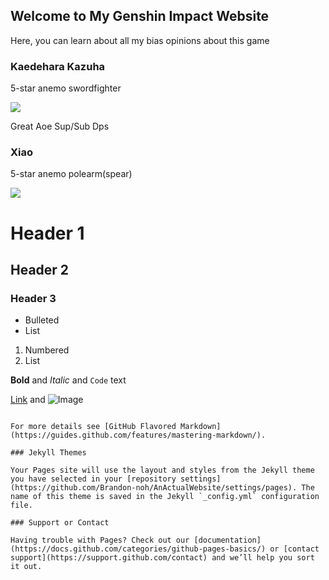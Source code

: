## Welcome to My Genshin Impact Website

Here, you can learn about all my bias opinions about this game

### Kaedehara Kazuha

5-star anemo swordfighter 

![](https://encrypted-tbn0.gstatic.com/images?q=tbn:ANd9GcQQpslIJLvgC7L-tpYRwAKHii54qH3pdEnGKA&usqp=CAU)

Great Aoe Sup/Sub Dps

### Xiao

5-star anemo polearm(spear)

![](https://images.search.yahoo.com/images/view;_ylt=AwrTLfrMd1Zhk34A2EM2nIlQ;_ylu=c2VjA3NyBHNsawNpbWcEb2lkAzMzZTQ5ZjNmNDFiYWJkNDc1OGE5YzBjYTZlZTViMWU2BGdwb3MDNzcEaXQDYmluZw--?back=https%3A%2F%2Fimages.search.yahoo.com%2Fyhs%2Fsearch%3Fp%3Dxiao%2Bgenshin%26ei%3DUTF-8%26type%3DYHS_MFS_59531_%252459531_000000%2524%26fr%3Dyhs-Lkry-SF3%26hsimp%3Dyhs-SF3%26hspart%3DLkry%26param1%3DmT_anpfvgMvaKafdH9UBlLMP3cT6VJqfaaZiT65-tlNfqEKEjAiT85mCbhRcHuUyGksCGTmtKhIKm-8EXimgWfeeu-7IR3pvhUv--pqs1RfSmDW0ivDyxjksUJ0lNaFIljhb3VF6sK5CC0QQbUNJ3AuzvtUHkzQFREHRhSdQqcJ4O67mXpDTcsUPV7HnDtRCuwbOTzDX4T7A_568LsQTP7FBQqZUNVKenHkDnypQeDcrvo1sIRfgSiD01zwqcRXKEQ%252C%252C%26nost%3D1%26tab%3Dorganic%26ri%3D77&w=2560&h=1440&imgurl=www.futuregamereleases.com%2Fwp-content%2Fuploads%2F2021%2F01%2Fgenshin-impact-xiao-scaled.jpg&rurl=https%3A%2F%2Fwww.futuregamereleases.com%2F2021%2F01%2Fgenshin-impact-update-1-3-features-new-character-xiao%2F&size=429.6KB&p=xiao+genshin&oid=33e49f3f41babd4758a9c0ca6ee5b1e6&fr2=&fr=yhs-Lkry-SF3&tt=Genshin+Impact+Update+1.3+Trailer+Features+New+Character+Xiao&b=61&ni=160&no=77&ts=&tab=organic&sigr=o.D__SXzxLQJ&sigb=2Uulj.5ARMM7&sigi=mZTfwCGZEDo2&sigt=Qpr8S7s35sfm&.crumb=49Mk7tBAG21&fr=yhs-Lkry-SF3&hsimp=yhs-SF3&hspart=Lkry&type=YHS_MFS_59531_%2459531_000000%24&param1=mT_anpfvgMvaKafdH9UBlLMP3cT6VJqfaaZiT65-tlNfqEKEjAiT85mCbhRcHuUyGksCGTmtKhIKm-8EXimgWfeeu-7IR3pvhUv--pqs1RfSmDW0ivDyxjksUJ0lNaFIljhb3VF6sK5CC0QQbUNJ3AuzvtUHkzQFREHRhSdQqcJ4O67mXpDTcsUPV7HnDtRCuwbOTzDX4T7A_568LsQTP7FBQqZUNVKenHkDnypQeDcrvo1sIRfgSiD01zwqcRXKEQ%2C%2C![image](https://user-images.githubusercontent.com/68758605/135558632-a3d3dcad-7ef8-4265-bde6-3a128d47a64d.png))

# Header 1
## Header 2
### Header 3

- Bulleted
- List

1. Numbered
2. List

**Bold** and _Italic_ and `Code` text

[Link](url) and ![Image](src)
```

For more details see [GitHub Flavored Markdown](https://guides.github.com/features/mastering-markdown/).

### Jekyll Themes

Your Pages site will use the layout and styles from the Jekyll theme you have selected in your [repository settings](https://github.com/Brandon-noh/AnActualWebsite/settings/pages). The name of this theme is saved in the Jekyll `_config.yml` configuration file.

### Support or Contact

Having trouble with Pages? Check out our [documentation](https://docs.github.com/categories/github-pages-basics/) or [contact support](https://support.github.com/contact) and we’ll help you sort it out.
